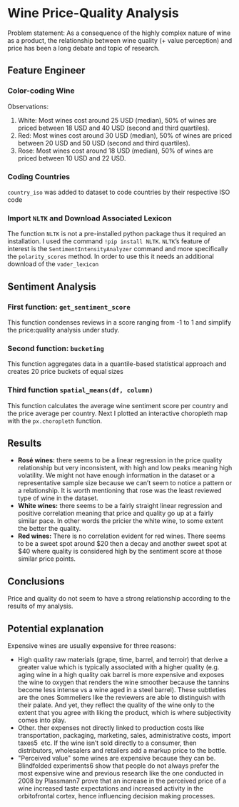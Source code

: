 # Wine Price-Quality Analysis

Problem statement: As a consequence of the highly complex nature of wine as a product, the relationship between wine quality (+ value perception) and price has been a long debate and topic of research.


## Feature Engineer

### Color-coding Wine
Observations:
1. White: Most wines cost around 25 USD (median), 50% of wines are priced between 18 USD and 40 USD (second and third quartiles).
2. Red: Most wines cost around 30 USD (median), 50% of wines are priced between 20 USD and 50 USD (second and third quartiles).
3. Rose: Most wines cost around 18 USD (median), 50% of wines are priced between 10 USD and 22 USD.

### Coding Countries
`country_iso` was added to dataset to code countries by their respective ISO code

### Import `NLTK` and Download Associated Lexicon
The function `NLTK` is not a pre-installed python package thus it required an installation. I used the command `!pip install NLTK`. `NLTK`’s feature of interest is the `SentimentIntensityAnalyzer` command and more specifically the `polarity_scores` method. In order to use this it needs an additional download of the `vader_lexicon`

## Sentiment Analysis
### First function: `get_sentiment_score`
This function condenses reviews in a score ranging from -1 to 1 and simplify the price:quality analysis under study. 

### Second function: `bucketing`
This function aggregates data in a quantile-based statistical approach and creates 20 price buckets of equal sizes 

### Third function `spatial_means(df, column)`
This function calculates the average wine sentiment score per country and the price average per country. Next I plotted an interactive choropleth map with the `px.choropleth` function. 

## Results
-  **Rosé wines:** there seems to be a linear regression in the price quality relationship but very inconsistent, with high and low peaks meaning high volatility. We might not have enough information in the dataset or a representative sample size because we can’t seem to notice a pattern or a relationship. It is worth mentioning that rose was the least reviewed type of wine in the dataset.
-  **White wines:** there seems to be a fairly straight linear regression and positive correlation meaning that price and quality go up at a fairly similar pace. In other words the pricier the white wine, to some extent the better the quality.
-  **Red wines:** There is no correlation evident for red wines. There seems to be a sweet spot around $20 then a decay and another sweet spot at $40 where quality is considered high by the sentiment score at those similar price points.

## Conclusions
Price and quality do not seem to have a strong relationship according to the results of my analysis. 

## Potential explanation
Expensive wines are usually expensive for three reasons:
- High quality raw materials (grape, time, barrel, and terroir) that derive a greater value which is typically associated with a higher quality (e.g. aging wine in a high quality oak barrel is more expensive and exposes the wine to oxygen that renders the wine smoother because the tannins become less intense vs a wine aged in a steel barrel). These subtleties are the ones Sommeliers like the reviewers are able to distinguish with their palate. And yet, they reflect the quality of the wine only to the extent that you agree with liking the product, which is where subjectivity comes into play. 
- Other. ther expenses not directly linked to production costs like transportation, packaging, marketing, sales, administrative costs, import taxes5​ ​ etc. If the wine isn’t sold directly to a consumer, then distributors, wholesalers and retailers add a markup price to the bottle.
- "Perceived value" some wines are expensive because they can be. Blindfolded experiments6 show that people do not always prefer the most expensive wine and previous research like the one conducted in 2008 by Plassmann7 prove that an increase in the perceived price of a wine increased taste expectations and increased activity in the orbitofrontal cortex, hence influencing decision making processes.
